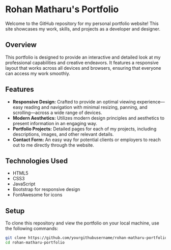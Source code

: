 # Rohan Matharu's Portfolio

Welcome to the GitHub repository for my personal portfolio website! This site showcases my work, skills, and projects as a developer and designer.

## Overview

This portfolio is designed to provide an interactive and detailed look at my professional capabilities and creative endeavors. It features a responsive layout that works across all devices and browsers, ensuring that everyone can access my work smoothly.

## Features

- **Responsive Design:** Crafted to provide an optimal viewing experience—easy reading and navigation with minimal resizing, panning, and scrolling—across a wide range of devices.
- **Modern Aesthetics:** Utilizes modern design principles and aesthetics to present information in an engaging way.
- **Portfolio Projects:** Detailed pages for each of my projects, including descriptions, images, and other relevant details.
- **Contact Form:** An easy way for potential clients or employers to reach out to me directly through the website.

## Technologies Used

- HTML5
- CSS3
- JavaScript
- Bootstrap for responsive design
- FontAwesome for icons

## Setup

To clone this repository and view the portfolio on your local machine, use the following commands:

```bash
git clone https://github.com/yourgithubusername/rohan-matharu-portfolio.git
cd rohan-matharu-portfolio

